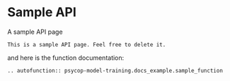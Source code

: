 # Sample API

A sample API page

```{note}
This is a sample API page. Feel free to delete it.
```

and here is the function documentation:

```{eval-rst}
.. autofunction:: psycop-model-training.docs_example.sample_function
```
